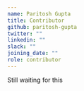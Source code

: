 ```yaml
---
name: Paritosh Gupta
title: Contributor
github: paritosh-gupta
twitter: ""
linkedin: ""
slack: ""
joining_date: ""
role: contributor
---
```


Still waiting for this
